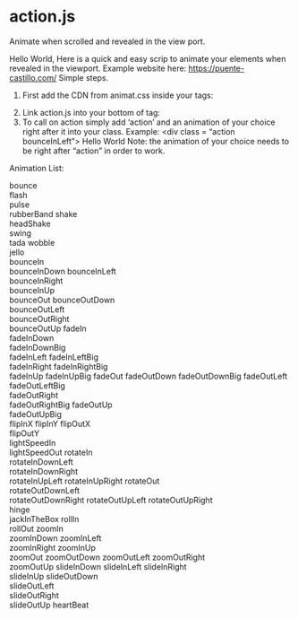 # action.js
Animate when scrolled and revealed in the view port. 
 
Hello World, 
Here is a quick and easy scrip to animate your elements when revealed in the viewport.
Example website here: 
https://puente-castillo.com/
Simple steps. 
1.	First add the CDN from animat.css inside your <head> tags:
   <link rel="stylesheet" href="https://cdnjs.cloudflare.com/ajax/libs/animate.css/3.7.0/animate.css" />

2.	Link action.js into your bottom of <body> tag: 
3.	To call on action simply add ‘action’ and an animation of your choice right after it into your class.
Example: <div class = “action bounceInLeft”> Hello World </div>
Note: the animation of your choice needs to be right after “action” in order to work.


	
Animation List: 

bounce	
flash	
pulse	
rubberBand
shake	
headShake	
swing	
tada
wobble	
jello	
bounceIn	
bounceInDown
bounceInLeft	
bounceInRight	
bounceInUp	
bounceOut
bounceOutDown	
bounceOutLeft	
bounceOutRight	
bounceOutUp
fadeIn	
fadeInDown	
fadeInDownBig	
fadeInLeft
fadeInLeftBig	
fadeInRight	
fadeInRightBig	
fadeInUp
fadeInUpBig	
fadeOut	
fadeOutDown	
fadeOutDownBig
fadeOutLeft	
fadeOutLeftBig	
fadeOutRight	
fadeOutRightBig
fadeOutUp	
fadeOutUpBig	
flipInX	
flipInY
flipOutX	
flipOutY	
lightSpeedIn	
lightSpeedOut
rotateIn	
rotateInDownLeft	
rotateInDownRight	
rotateInUpLeft
rotateInUpRight	
rotateOut	
rotateOutDownLeft	
rotateOutDownRight
rotateOutUpLeft	
rotateOutUpRight	
hinge	
jackInTheBox
rollIn	
rollOut	
zoomIn	
zoomInDown
zoomInLeft	
zoomInRight	
zoomInUp	
zoomOut
zoomOutDown	
zoomOutLeft	
zoomOutRight	
zoomOutUp
slideInDown	
slideInLeft	
slideInRight	
slideInUp
slideOutDown	
slideOutLeft	
slideOutRight	
slideOutUp
heartBeat			
